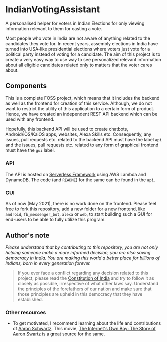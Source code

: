 # IndianVotingAssistant
A personalised helper for voters in Indian Elections for only viewing information relevant to them for casting a vote.

Most people who vote in India are not aware of anything related to the candidates they vote for. In recent years, assembly elections in India have turned into USA-like presidential elections where voters just vote for a political party instead of voting for a candidate. The aim of this project is to create a very easy way to use way to see personalized relevant information about all eligible candidates related only to matters that the voter cares about.

## Components
This is a complete FOSS project, which means that it includes the backend as well as the frontend for creation of this service. Although, we do not want to restrict the utility of this application to a certain form of product. Hence, we have created an independent REST API backend which can be used with any frontend. 

Hopefully, this backend API will be used to create chatbots, Android/iOS/KaiOS apps, websites, Alexa Skills etc. Consequently, any issues, pull requests etc. related to the backend API must have the label `api` and the issues, pull requests etc. related to any form of graphical frontend must have the `gui` label.

### API
The API is hosted on [Serverless Framework](https://www.serverless.com/) using AWS Lambda and DynamoDB. The code (and `README`) for the same can be found in the `api`.

### GUI
As of now (May 2021), there is no work done on the frontend. Please feel free to fork this repository, add a new folder for a new frontend, like `android`, `fb_messenger_bot`, `alexa` or `web`, to start building such a GUI for end-users to be able to fully utilize this program.

## Author's note

_Please understand that by contributing to this repository, you are not only helping someone make a more informed decision, you are also saving democracy in India. You are making this world a better place for billions of Indians, born in every generation forever._

> If you ever face a conflict regarding any decision related to this project, please read the [Constitution of India](https://legislative.gov.in/constitution-of-india) and try to follow it as closely as possible, irrespective of what other laws say.
> Understand the principles of the forefathers of our nation and make sure that those principles are upheld in this democracy that they have established.

### Other resources

* To get motivated, I recommend learning about the life and contributions of [Aaron Schwartz](https://en.wikipedia.org/wiki/Aaron_Swartz). This movie, [The Internet's Own Boy: The Story of Aaron Swartz](https://www.youtube.com/watch?v=9vz06QO3UkQ) is a great source for the same.
